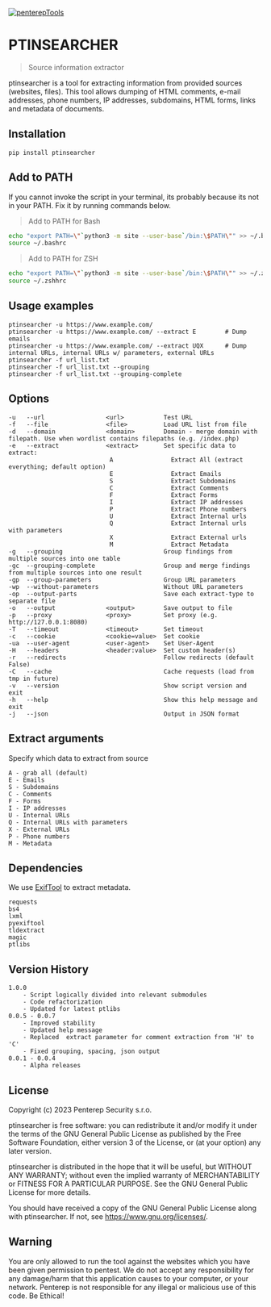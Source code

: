 [![penterepTools](https://www.penterep.com/external/penterepToolsLogo.png)](https://www.penterep.com/)


# PTINSEARCHER
> Source information extractor

ptinsearcher is a tool for extracting information from provided sources (websites, files). This tool allows dumping of HTML comments, e-mail addresses, phone numbers, IP addresses, subdomains, HTML forms, links and metadata of documents.

## Installation
```
pip install ptinsearcher
```

## Add to PATH
If you cannot invoke the script in your terminal, its probably because its not in your PATH. Fix it by running commands below.

> Add to PATH for Bash
```bash
echo "export PATH=\"`python3 -m site --user-base`/bin:\$PATH\"" >> ~/.bashrc
source ~/.bashrc
```

> Add to PATH for ZSH
```bash
echo "export PATH=\"`python3 -m site --user-base`/bin:\$PATH\"" >> ~/.zshhrc
source ~/.zshhrc
```

## Usage examples

```
ptinsearcher -u https://www.example.com/
ptinsearcher -u https://www.example.com/ --extract E        # Dump emails
ptinsearcher -u https://www.example.com/ --extract UQX      # Dump internal URLs, internal URLs w/ parameters, external URLs
ptinsearcher -f url_list.txt
ptinsearcher -f url_list.txt --grouping
ptinsearcher -f url_list.txt --grouping-complete
```

## Options
```
-u   --url                 <url>           Test URL
-f   --file                <file>          Load URL list from file
-d   --domain              <domain>        Domain - merge domain with filepath. Use when wordlist contains filepaths (e.g. /index.php)
-e   --extract             <extract>       Set specific data to extract:
                            A                Extract All (extract everything; default option)
                            E                Extract Emails
                            S                Extract Subdomains
                            C                Extract Comments
                            F                Extract Forms
                            I                Extract IP addresses
                            P                Extract Phone numbers
                            U                Extract Internal urls
                            Q                Extract Internal urls with parameters
                            X                Extract External urls
                            M                Extract Metadata
-g   --grouping                            Group findings from multiple sources into one table
-gc  --grouping-complete                   Group and merge findings from multiple sources into one result
-gp  --group-parameters                    Group URL parameters
-wp  --without-parameters                  Without URL parameters
-op  --output-parts                        Save each extract-type to separate file
-o   --output              <output>        Save output to file
-p   --proxy               <proxy>         Set proxy (e.g. http://127.0.0.1:8080)
-T   --timeout             <timeout>       Set timeout
-c   --cookie              <cookie=value>  Set cookie
-ua  --user-agent          <user-agent>    Set User-Agent
-H   --headers             <header:value>  Set custom header(s)
-r   --redirects                           Follow redirects (default False)
-C   --cache                               Cache requests (load from tmp in future)
-v   --version                             Show script version and exit
-h   --help                                Show this help message and exit
-j   --json                                Output in JSON format
```

## Extract arguments
Specify which data to extract from source
```
A - grab all (default)
E - Emails
S - Subdomains
C - Comments
F - Forms
I - IP addresses
U - Internal URLs
Q - Internal URLs with parameters
X - External URLs
P - Phone numbers
M - Metadata
```

## Dependencies

We use [ExifTool](https://exiftool.org/) to extract metadata.

```
requests
bs4
lxml
pyexiftool
tldextract
magic
ptlibs
```


## Version History
```
1.0.0
    - Script logically divided into relevant submodules
    - Code refactorization
    - Updated for latest ptlibs
0.0.5 - 0.0.7
    - Improved stability
    - Updated help message
    - Replaced  extract parameter for comment extraction from 'H' to 'C'
    - Fixed grouping, spacing, json output
0.0.1 - 0.0.4
    - Alpha releases
```

## License

Copyright (c) 2023 Penterep Security s.r.o.

ptinsearcher is free software: you can redistribute it and/or modify
it under the terms of the GNU General Public License as published by
the Free Software Foundation, either version 3 of the License, or
(at your option) any later version.

ptinsearcher is distributed in the hope that it will be useful,
but WITHOUT ANY WARRANTY; without even the implied warranty of
MERCHANTABILITY or FITNESS FOR A PARTICULAR PURPOSE.  See the
GNU General Public License for more details.

You should have received a copy of the GNU General Public License
along with ptinsearcher.  If not, see <https://www.gnu.org/licenses/>.

## Warning

You are only allowed to run the tool against the websites which
you have been given permission to pentest. We do not accept any
responsibility for any damage/harm that this application causes to your
computer, or your network. Penterep is not responsible for any illegal
or malicious use of this code. Be Ethical!